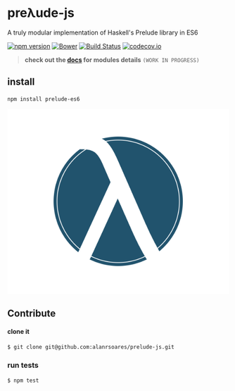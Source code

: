 # preλude-js
A truly modular implementation of Haskell's Prelude library in ES6

[![npm version](https://badge.fury.io/js/prelude-es6.svg)](http://badge.fury.io/js/prelude-es6)
[![Bower](https://img.shields.io/bower/v/prelude-es6.svg)]()
[![Build Status](https://travis-ci.org/alanrsoares/prelude-js.svg?branch=master)](https://travis-ci.org/alanrsoares/prelude-js)
[![codecov.io](http://codecov.io/github/alanrsoares/prelude-js/coverage.svg?branch=master)](http://codecov.io/github/alanrsoares/prelude-js?branch=master)

> **check out the [docs](/docs/README.md) for modules details** `(WORK IN PROGRESS)`

## install

```bash
npm install prelude-es6
```

![alt tag](/logo.png)

## Contribute

#### clone it
```bash
$ git clone git@github.com:alanrsoares/prelude-js.git
```

### run tests
```bash
$ npm test
```
